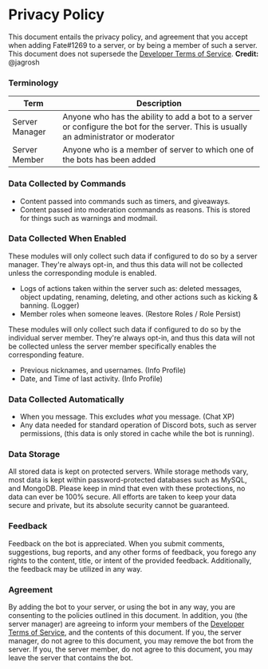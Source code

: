 # Privacy Policy
This document entails the privacy policy,
and agreement that you accept when adding Fate#1269 to a server,
or by being a member of such a server. This document does not
supersede the [Developer Terms of Service](https://discordapp.com/developers/docs/legal).
 **Credit:** @jagrosh

### Terminology
Term | Description
--- | ---
Server Manager | Anyone who has the ability to add a bot to a server or configure the bot for the server. This is usually an administrator or moderator 
Server Member | Anyone who is a member of server to which one of the bots has been added

### Data Collected by Commands
- Content passed into commands such as timers, and giveaways.
- Content passed into moderation commands as reasons. This is stored for things such as warnings and modmail.

### Data Collected When Enabled
These modules will only collect such data if configured to do so by a server manager. They're always opt-in,
and thus this data will not be collected unless the corresponding module is enabled.
- Logs of actions taken within the server such as: deleted messages, object updating, renaming, deleting, and other
actions such as kicking & banning. (Logger)
- Member roles when someone leaves. (Restore Roles / Role Persist)

These modules will only collect such data if configured to do so by the individual server member. They're always opt-in,
and thus this data will not be collected unless the server member specifically enables the corresponding feature.
- Previous nicknames, and usernames. (Info Profile)
- Date, and Time of last activity. (Info Profile)

### Data Collected Automatically
- When you message. This excludes *what* you message. (Chat XP)
- Any data needed for standard operation of Discord bots,
such as server permissions, (this data is only stored in cache
while the bot is running).

### Data Storage
All stored data is kept on protected servers. While storage methods vary, most data is kept within password-protected
databases such as MySQL, and MongoDB. Please keep in mind that even with these protections, no data can ever be 100%
secure. All efforts are taken to keep your data secure and private, but its absolute security cannot be guaranteed.

### Feedback
Feedback on the bot is appreciated. When you submit comments, suggestions, bug reports, and any other forms of
feedback, you forego any rights to the content, title, or intent of the provided feedback. Additionally, the feedback
may be utilized in any way.

### Agreement
By adding the bot to your server, or using the bot in any way, you are consenting to the policies outlined in this
document. In addition, you (the server manager) are agreeing to inform your members of the
[Developer Terms of Service](https://discordapp.com/developers/docs/legal), and the contents of this document.
If you, the server manager, do not agree to this document, you may remove the bot from the server. If you, the server
member, do not agree to this document, you may leave the server that contains the bot.
